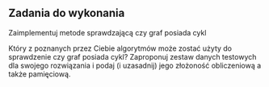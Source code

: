 ## Zadania do wykonania

Zaimplementuj metode sprawdzającą czy graf posiada cykl

Który z poznanych przez Ciebie algorytmów może zostać użyty do sprawdzenie czy graf posiada cykl?
Zaproponuj zestaw danych testowych dla swojego rozwiązania i podaj (i uzasadnij) jego złożoność obliczeniową a także pamięciową.